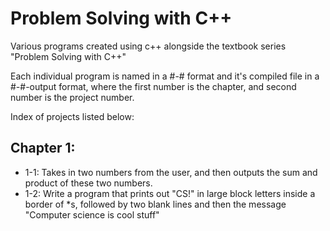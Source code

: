 # Problem Solving with C++

Various programs created using c++ alongside the textbook series "Problem Solving with C++" 

Each individual program is named in a #-# format and it's compiled file in a #-#-output format, where the first number is the chapter, and second number is the project number.
 
Index of projects listed below:

## Chapter 1:
- 1-1: Takes in two numbers from the user, and then outputs the sum and product of these two numbers.
- 1-2: Write a program that prints out "CS!" in large block letters inside a border of *s, followed by two blank lines and then the message "Computer science is cool stuff"